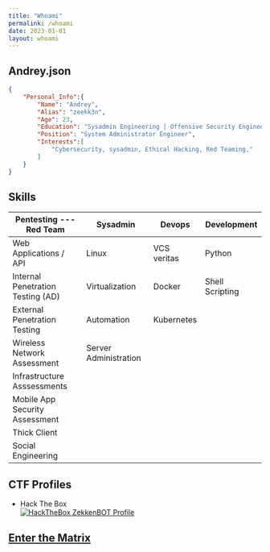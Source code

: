 ```yaml
---
title: "Whoami"
permalink: /whoami
date: 2023-01-01
layout: whoami
---
```


## Andrey.json

```json
{
    "Personal_Info":{
        "Name": "Andrey",
        "Alias": "zeekk3n",
        "Age": 23,
        "Education": "Sysadmin Engineering | Offensive Security Engineer ",
        "Position": "System Administrator Engineer",
        "Interests":[
            "Cybersecurity, sysadmin, Ethical Hacking, Red Teaming,"
        ]
    }
}
```

## Skills

| Pentesting ---Red Team | Sysadmin | Devops |  Development |
|-------|--------|---------|---------|
| Web Applications / API | Linux | VCS veritas | Python |
| Internal Penetration Testing (AD) | Virtualization | Docker | Shell Scripting |
| External Penetration Testing | Automation | Kubernetes |  |
| Wireless Network Assessment | Server Administration |  |  |
| Infrastructure Asssessments |  |  |  |
| Mobile App Security Assessment |  |  |  |
| Thick Client |  |  |  |
| Social Engineering |  |  |  |


## CTF Profiles


* Hack The Box
    <div class="doubleimg">
        <a href="https://app.hackthebox.eu/profile/883541">
            <img src="https://www.hackthebox.eu/badge/image/883541" alt="HackTheBox ZekkenBOT Profile">
        </a>
    </div>

## <a href="#" style="cursor: pointer;" onclick="get_matrix()">Enter the Matrix</a>

